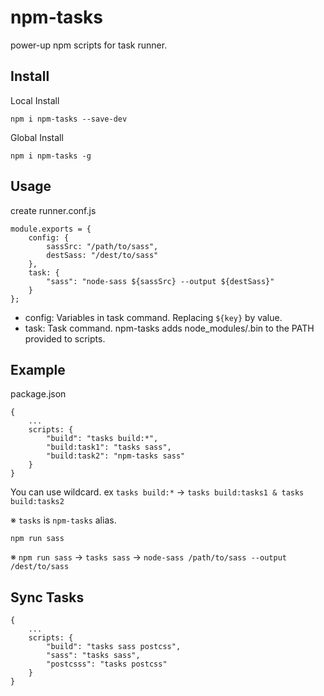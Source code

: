 # npm-tasks

power-up npm scripts for task runner.

## Install

Local Install

```
npm i npm-tasks --save-dev
```

Global Install

```
npm i npm-tasks -g
```

## Usage

create runner.conf.js

```
module.exports = {
    config: {
        sassSrc: "/path/to/sass",
        destSass: "/dest/to/sass"
    },
    task: {
        "sass": "node-sass ${sassSrc} --output ${destSass}"
    }
};
```

- config: Variables in task command. Replacing `${key}` by value.
- task: Task command. npm-tasks adds node_modules/.bin to the PATH provided to scripts.

## Example

package.json
```
{
    ...
    scripts: {
        "build": "tasks build:*",
        "build:task1": "tasks sass",
        "build:task2": "npm-tasks sass"
    }
}
```

You can use wildcard. ex `tasks build:*` -> `tasks build:tasks1 & tasks build:tasks2`

※ `tasks` is `npm-tasks` alias.

```
npm run sass
```

※ `npm run sass` -> `tasks sass` -> `node-sass /path/to/sass --output /dest/to/sass`

## Sync Tasks 

```
{
    ...
    scripts: {
        "build": "tasks sass postcss",
        "sass": "tasks sass",
        "postcsss": "tasks postcss"
    }
}
```